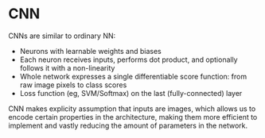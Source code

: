 # CNN

CNNs are similar to ordinary NN:
- Neurons with learnable weights and biases
- Each neuron receives inputs, performs dot product, and optionally follows it
  with a non-linearity
- Whole network expresses a single differentiable score function: from raw image
  pixels to class scores
- Loss function (eg, SVM/Softmax) on the last (fully-connected) layer

CNN makes explicity assumption that inputs are images, which allows us to
encode certain properties in the architecture, making them more efficient to
implement and vastly reducing the amount of parameters in the network.


